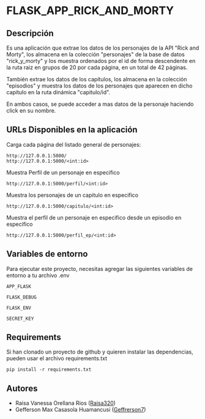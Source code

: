 
# FLASK_APP_RICK_AND_MORTY


## Descripción
Es una aplicación que extrae los datos de los personajes 
de la API "Rick and Morty", los almacena en la colección "personajes" 
de la base de datos "rick_y_morty" y los muestra ordenados por el id de forma 
descendente en la ruta raiz en grupos de 20 por cada página, en un total de 42 páginas. 

También extrae los datos de los capítulos, los almacena en la colección "episodios" y muestra los datos de los personajes que aparecen en dicho capitulo en la ruta dinámica
"capitulo/id". 

En ambos casos, se puede acceder a mas datos de la personaje haciendo click
en su nombre.
## URLs Disponibles en la aplicación
Carga cada página del listado general de personajes:
```
http://127.0.0.1:5000/
http://127.0.0.1:5000/<int:id>
```
Muestra Perfil de un personaje en especifico
```
http://127.0.0.1:5000/perfil/<int:id>
```
Muestra los personajes de un capitulo en especifico
```
http://127.0.0.1:5000/capitulo/<int:id>
```
Muestra el perfil de un personaje en especifico desde un episodio en especifico
```
http://127.0.0.1:5000/perfil_ep/<int:id>
```

## Variables de entorno

Para ejecutar este proyecto, necesitas agregar las siguientes
variables de entorno a tu archivo .env

`APP_FLASK`

`FLASK_DEBUG`

`FLASK_ENV`

`SECRET_KEY`


## Requirements

Si han clonado un proyecto de github y quieren instalar las dependencias, pueden usar el archivo requirements.txt

```
pip install -r requirements.txt
```
    
## Autores

- Raisa Vanessa Orellana Rios ([Raisa320](https://www.github.com/Raisa320))
- Gefferson Max Casasola Huamancusi ([Geffrerson7](https://www.github.com/Geffrerson7))
